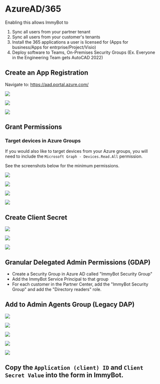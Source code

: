 # AzureAD/365

Enabling this allows ImmyBot to

1. Sync all users from your partner tenant
2. Sync all users from your customer's tenants
3. Install the 365 applications a user is licensed for (Apps for business/Apps for entrprise/Project/Visio)
4. Deploy software to Teams, On-Premises Security Groups (Ex. Everyone in the Engineering Team gets AutoCAD 2022)

## Create an App Registration

Navigate to: https://aad.portal.azure.com/

![](./.vuepress/images/2020-12-07-15-46-18.png)

![](./.vuepress/images/2020-12-07-15-47-07.png)

![](./.vuepress/images/2020-12-07-15-47-18.png)

## Grant Permissions

### Target devices in Azure Groups

If you would also like to target devices from your Azure groups, you will need to include the `Microsoft Graph - Devices.Read.All` permission.

See the screenshots below for the minimum permissions.

![](./.vuepress/images/2020-12-07-15-47-33.png)

![](./.vuepress/images/2020-12-07-15-47-40.png)

![](./.vuepress/images/2020-12-07-15-47-49.png)

![](./.vuepress/images/2020-12-07-15-47-52.png)

## Create Client Secret

![](./.vuepress/images/2021-08-16-13-19-15.png)

![](./.vuepress/images/2021-08-16-13-20-45.png)

![](./.vuepress/images/2021-08-16-13-23-26.png)

## Granular Delegated Admin Permissions (GDAP)
- Create a Security Group in Azure AD called "ImmyBot Security Group"
- Add the ImmyBot Service Principal to that group
- For each customer in the Partner Center, add the "ImmyBot Security Group" and add the "Directory readers" role.

## Add to Admin Agents Group (Legacy DAP)

![](./.vuepress/images/2020-12-07-15-48-22.png)

![](./.vuepress/images/2020-12-07-15-48-26.png)

![](./.vuepress/images/2020-12-07-15-48-31.png)

![](./.vuepress/images/2020-12-07-15-48-35.png)

![](./.vuepress/images/2020-12-07-15-48-38.png)

## Copy the `Application (client) ID` and `Client Secret Value` into the form in ImmyBot.
